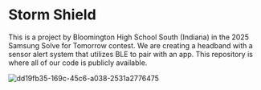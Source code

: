 # Storm Shield

This is a project by Bloomington High School South (Indiana) in the 2025 Samsung Solve for Tomorrow contest. We are creating a headband with a sensor alert system that utilizes BLE to pair with an app. This repository is where all of our code is publicly available.

![dd19fb35-169c-45c6-a038-2531a2776475](https://github.com/user-attachments/assets/656ad355-ba23-4de4-b6c2-2878a25eef25)
